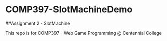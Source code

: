 # COMP397-SlotMachineDemo

##Assignment 2 - SlotMachine

This repo is for COMP397 - Web Game Programming @ Centennial College 

